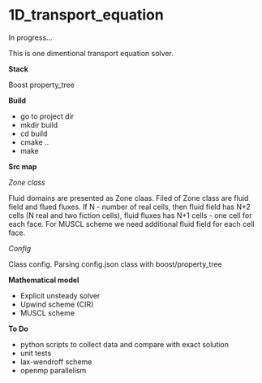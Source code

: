 # 1D_transport_equation
In progress...

This is one dimentional transport equation solver.

**Stack**

Boost property_tree


**Build**
- go to project dir
- mkdir build
- cd build
- cmake ..
- make

**Src map**

*Zone class*

Fluid domains are presented as Zone claas. Filed of Zone class are fluid field and flued fluxes.
If N - number of real cells, then fluid field has N+2 cells (N real and two fiction cells), fluid fluxes has N+1 cells - one cell for each face.
For MUSCL scheme we need additional fluid field for each cell face. 

*Config*

Class config. Parsing config.json class with boost/property_tree


**Mathematical model**
- Explicit unsteady solver
- Upwind scheme (CIR)
- MUSCL scheme

**To Do**

- python scripts to collect data and compare with exact solution
- unit tests
- lax-wendroff scheme
- openmp parallelism
